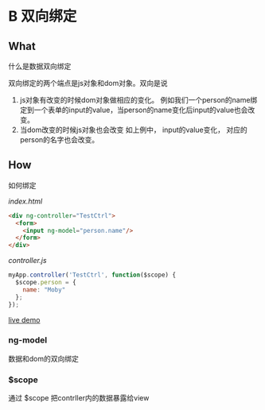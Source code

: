 # B 双向绑定


## What

什么是数据双向绑定

双向绑定的两个端点是js对象和dom对象。双向是说
1. js对象有改变的时候dom对象做相应的变化。 
例如我们一个person的name绑定到一个表单的input的value，当person的name变化后input的value也会改变。
2. 当dom改变的时候js对象也会改变
如上例中， input的value变化， 对应的person的名字也会改变。


## How

如何绑定

_index.html_

```html
<div ng-controller="TestCtrl">
  <form>
    <input ng-model="person.name"/>
  </form>
</div>
```

_controller.js_

```js
myApp.controller('TestCtrl', function($scope) {
  $scope.person = {
    name: "Moby"
  };
});
```

[live demo](http://plnkr.co/LWdgteUr0jSsZNVqWNWX)


### ng-model

数据和dom的双向绑定

### $scope

通过 $scope 把contrller内的数据暴露给view
